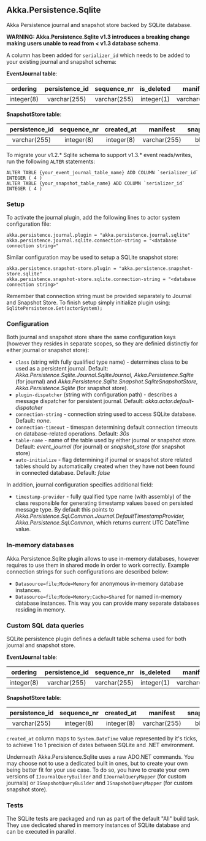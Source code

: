 ## Akka.Persistence.Sqlite

Akka Persistence journal and snapshot store backed by SQLite database.

**WARNING: Akka.Persistence.Sqlite v1.3 introduces a breaking change making users unable to read from < v1.3 database schema**.

A column has been added for `serializer_id` which needs to be added to your existing journal and snapshot schema:

**EventJournal table**:

|  ordering  | persistence_id | sequence_nr  | is_deleted |   manifest   | timestamp  | payload | serializer_id |
| :--------: | :------------: | :----------: | :--------: | :----------: | :--------: | :-----: | :-----------: |
| integer(8) |  varchar(255)  | varchar(255) | integer(1) | varchar(255) | integer(8) |  blob   |  integer(4)   |

**SnapshotStore table**:

| persistence_id | sequence_nr | created_at |   manifest   | snapshot | serializer_id |
| :------------: | :---------: | :--------: | :----------: | :------: | :-----------: |
|  varchar(255)  | integer(8)  | integer(8) | varchar(255) |   blob   |  integer(4)   |

To migrate your v1.2.* Sqlite schema to support v1.3.* event reads/writes, run the following `ALTER` statements:

```
ALTER TABLE {your_event_journal_table_name} ADD COLUMN `serializer_id` INTEGER ( 4 )
ALTER TABLE {your_snapshot_table_name} ADD COLUMN `serializer_id` INTEGER ( 4 )
```

### Setup

To activate the journal plugin, add the following lines to actor system configuration file:

```
akka.persistence.journal.plugin = "akka.persistence.journal.sqlite"
akka.persistence.journal.sqlite.connection-string = "<database connection string>"
```

Similar configuration may be used to setup a SQLite snapshot store:

```
akka.persistence.snapshot-store.plugin = "akka.persistence.snapshot-store.sqlite"
akka.persistence.snapshot-store.sqlite.connection-string = "<database connection string>"
```

Remember that connection string must be provided separately to Journal and Snapshot Store. To finish setup simply initialize plugin using: `SqlitePersistence.Get(actorSystem);`

### Configuration

Both journal and snapshot store share the same configuration keys (however they resides in separate scopes, so they are definied distinctly for either journal or snapshot store):

* `class` (string with fully qualified type name) - determines class to be used as a persistent journal. Default: *Akka.Persistence.Sqlite.Journal.SqliteJournal, Akka.Persistence.Sqlite* (for journal) and *Akka.Persistence.Sqlite.Snapshot.SqliteSnapshotStore, Akka.Persistence.Sqlite* (for snapshot store).
* `plugin-dispatcher` (string with configuration path) - describes a message dispatcher for persistent journal. Default: *akka.actor.default-dispatcher*
* `connection-string` - connection string used to access SQLite database. Default: *none*.
* `connection-timeout` - timespan determining default connection timeouts on database-related operations. Default: *30s*
* `table-name` - name of the table used by either journal or snapshot store. Default: *event_journal* (for journal) or *snapshot_store* (for snapshot store)
* `auto-initialize` - flag determining if journal or snapshot store related tables should by automatically created when they have not been found in connected database. Default: *false*

In addition, journal configuration specifies additional field:

* `timestamp-provider` - fully qualified type name (with assembly) of the class responsible for generating timestamp values based on persisted message type. By default this points to *Akka.Persistence.Sql.Common.Journal.DefaultTimestampProvider, Akka.Persistence.Sql.Common*, which returns current UTC DateTime value.

### In-memory databases

Akka.Persistence.Sqlite plugin allows to use in-memory databases, however requires to use them in shared mode in order to work correctly. Example connection strings for such configurations are described below:

* `Datasource=file;Mode=Memory` for anonymous in-memory database instances.
* `Datasource=file;Mode=Memory;Cache=Shared` for named in-memory database instances. This way you can provide many separate databases residing in memory.

### Custom SQL data queries

SQLite persistence plugin defines a default table schema used for both journal and snapshot store.

**EventJournal table**:

|  ordering  | persistence_id | sequence_nr  | is_deleted |   manifest   | timestamp  | payload | serializer_id |
| :--------: | :------------: | :----------: | :--------: | :----------: | :--------: | :-----: | :-----------: |
| integer(8) |  varchar(255)  | varchar(255) | integer(1) | varchar(255) | integer(8) |  blob   |  integer(4)   |

**SnapshotStore table**:

| persistence_id | sequence_nr | created_at |   manifest   | snapshot | serializer_id |
| :------------: | :---------: | :--------: | :----------: | :------: | :-----------: |
|  varchar(255)  | integer(8)  | integer(8) | varchar(255) |   blob   |  integer(4)   |

`created_at` column maps to `System.DateTime` value represented by it's ticks, to achieve 1 to 1 precision of dates between SQLite and .NET environment.

Underneath Akka.Persistence.Sqlite uses a raw ADO.NET commands. You may choose not to use a dedicated built in ones, but to create your own being better fit for your use case. To do so, you have to create your own versions of `IJournalQueryBuilder` and `IJournalQueryMapper` (for custom journals) or `ISnapshotQueryBuilder` and `ISnapshotQueryMapper` (for custom snapshot store).

### Tests

The SQLite tests are packaged and run as part of the default "All" build task. They use dedicated shared in memory instances of SQLite database and can be executed in parallel.
